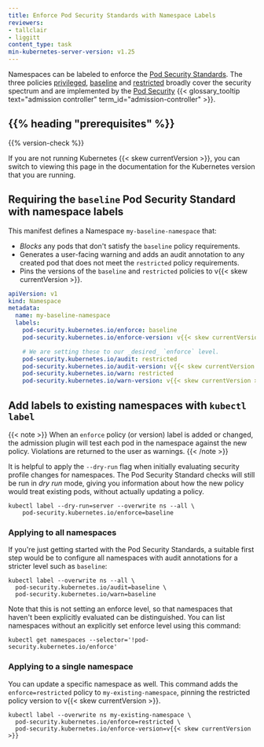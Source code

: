 ```yaml
---
title: Enforce Pod Security Standards with Namespace Labels
reviewers:
- tallclair
- liggitt
content_type: task
min-kubernetes-server-version: v1.25
---
```


Namespaces can be labeled to enforce the [Pod Security Standards](/docs/concepts/security/pod-security-standards). The three policies
[privileged](/docs/concepts/security/pod-security-standards/#privileged), [baseline](/docs/concepts/security/pod-security-standards/#baseline)
and [restricted](/docs/concepts/security/pod-security-standards/#restricted) broadly cover the security spectrum
and are implemented by the [Pod Security](/docs/concepts/security/pod-security-admission/) {{< glossary_tooltip
text="admission controller" term_id="admission-controller" >}}.

## {{% heading "prerequisites" %}}

{{% version-check %}}

If you are not running Kubernetes {{< skew currentVersion >}}, you can switch
to viewing this page in the documentation for the Kubernetes version that you
are running.

## Requiring the `baseline` Pod Security Standard with namespace labels

This manifest defines a Namespace `my-baseline-namespace` that:

- _Blocks_ any pods that don't satisfy the `baseline` policy requirements.
- Generates a user-facing warning and adds an audit annotation to any created pod that does not
  meet the `restricted` policy requirements.
- Pins the versions of the `baseline` and `restricted` policies to v{{< skew currentVersion >}}.

```yaml
apiVersion: v1
kind: Namespace
metadata:
  name: my-baseline-namespace
  labels:
    pod-security.kubernetes.io/enforce: baseline
    pod-security.kubernetes.io/enforce-version: v{{< skew currentVersion >}}

    # We are setting these to our _desired_ `enforce` level.
    pod-security.kubernetes.io/audit: restricted
    pod-security.kubernetes.io/audit-version: v{{< skew currentVersion >}}
    pod-security.kubernetes.io/warn: restricted
    pod-security.kubernetes.io/warn-version: v{{< skew currentVersion >}}
```

## Add labels to existing namespaces with `kubectl label`

{{< note >}}
When an `enforce` policy (or version) label is added or changed, the admission plugin will test
each pod in the namespace against the new policy. Violations are returned to the user as warnings.
{{< /note >}}

It is helpful to apply the `--dry-run` flag when initially evaluating security profile changes for
namespaces. The Pod Security Standard checks will still be run in _dry run_ mode, giving you
information about how the new policy would treat existing pods, without actually updating a policy.

```shell
kubectl label --dry-run=server --overwrite ns --all \
    pod-security.kubernetes.io/enforce=baseline
```

### Applying to all namespaces

If you're just getting started with the Pod Security Standards, a suitable first step would be to
configure all namespaces with audit annotations for a stricter level such as `baseline`:

```shell
kubectl label --overwrite ns --all \
  pod-security.kubernetes.io/audit=baseline \
  pod-security.kubernetes.io/warn=baseline
```

Note that this is not setting an enforce level, so that namespaces that haven't been explicitly
evaluated can be distinguished. You can list namespaces without an explicitly set enforce level
using this command:

```shell
kubectl get namespaces --selector='!pod-security.kubernetes.io/enforce'
```

### Applying to a single namespace

You can update a specific namespace as well. This command adds the `enforce=restricted`
policy to `my-existing-namespace`, pinning the restricted policy version to v{{< skew currentVersion >}}.

```shell
kubectl label --overwrite ns my-existing-namespace \
  pod-security.kubernetes.io/enforce=restricted \
  pod-security.kubernetes.io/enforce-version=v{{< skew currentVersion >}}
```
